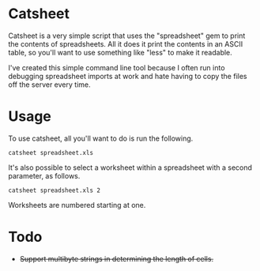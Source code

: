 # Catsheet

Catsheet is a very simple script that uses the "spreadsheet" gem to print the
contents of spreadsheets. All it does it print the contents in an ASCII table,
so you'll want to use something like "less" to make it readable.

I've created this simple command line tool because I often run into debugging
spreadsheet imports at work and hate having to copy the files off the server
every time.

# Usage

To use catsheet, all you'll want to do is run the following.

    catsheet spreadsheet.xls

It's also possible to select a worksheet within a spreadsheet with a second
parameter, as follows.

    catsheet spreadsheet.xls 2

Worksheets are numbered starting at one.

# Todo

* ~~Support multibyte strings in determining the length of cells.~~
